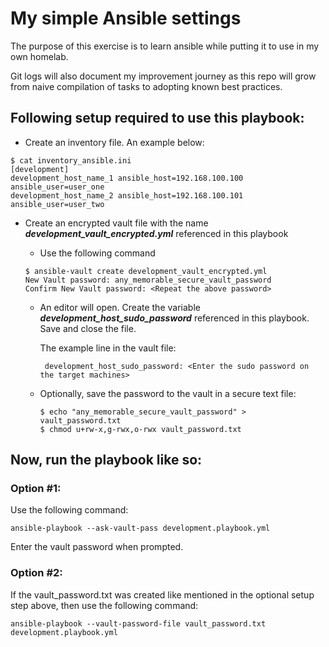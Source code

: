 # My simple Ansible settings

The purpose of this exercise is to learn ansible while putting it to use in my own homelab.

Git logs will also document my improvement journey as this repo will grow from naive compilation of tasks to adopting known best practices.

## Following setup required to use this playbook:

- Create an inventory file. An example below:
```
$ cat inventory_ansible.ini
[development]
development_host_name_1 ansible_host=192.168.100.100 ansible_user=user_one
development_host_name_2 ansible_host=192.168.100.101 ansible_user=user_two
```

- Create an encrypted vault file with the name _**development_vault_encrypted.yml**_ referenced in this playbook
  - Use the following command
  
   ```
   $ ansible-vault create development_vault_encrypted.yml 
   New Vault password: any_memorable_secure_vault_password
   Confirm New Vault password: <Repeat the above password>
   ```

  - An editor will open. Create the variable _**development_host_sudo_password**_ referenced in this playbook. Save and close the file.

     The example line in the vault file:
     ```
      development_host_sudo_password: <Enter the sudo password on the target machines>
     ```

  - Optionally, save the password to the vault in a secure text file:
      ```
      $ echo "any_memorable_secure_vault_password" > vault_password.txt
      $ chmod u+rw-x,g-rwx,o-rwx vault_password.txt
      ```

## Now, run the playbook like so:

### Option #1:
Use the following command:

   ```
   ansible-playbook --ask-vault-pass development.playbook.yml
   ```
   Enter the vault password when prompted.


### Option #2:
If the vault_password.txt was created like mentioned in the optional setup step above, then use the following command:
```
ansible-playbook --vault-password-file vault_password.txt development.playbook.yml
```